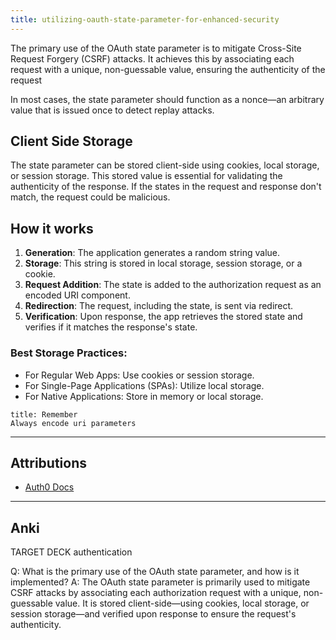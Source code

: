 ```yaml
---
title: utilizing-oauth-state-parameter-for-enhanced-security
---
```

The primary use of the OAuth state parameter is to mitigate Cross-Site Request Forgery (CSRF) attacks. It achieves this by associating each request with a unique, non-guessable value, ensuring the authenticity of the request

In most cases, the state parameter should function as a nonce—an arbitrary value that is issued once to detect replay attacks.

## Client Side Storage

The state parameter can be stored client-side using cookies, local storage, or session storage. This stored value is essential for validating the authenticity of the response. If the states in the request and response don't match, the request could be malicious.


## How it works
1. **Generation**: The application generates a random string value.
2. **Storage**: This string is stored in local storage, session storage, or a cookie.
3. **Request Addition**: The state is added to the authorization request as an encoded URI component.
4. **Redirection**: The request, including the state, is sent via redirect.
5. **Verification**: Upon response, the app retrieves the stored state and verifies if it matches the response's state.
### Best Storage Practices:
- For Regular Web Apps: Use cookies or session storage.
- For Single-Page Applications (SPAs): Utilize local storage.
- For Native Applications: Store in memory or local storage.

```ad-tip
title: Remember
Always encode uri parameters
```

---
## Attributions
- [Auth0 Docs](https://auth0.com/docs/secure/attack-protection/state-parameters)

----
## Anki

TARGET DECK
authentication

Q: What is the primary use of the OAuth state parameter, and how is it implemented?
A: The OAuth state parameter is primarily used to mitigate CSRF attacks by associating each authorization request with a unique, non-guessable value. It is stored client-side—using cookies, local storage, or session storage—and verified upon response to ensure the request's authenticity.
<!--ID: 1702390603950-->
